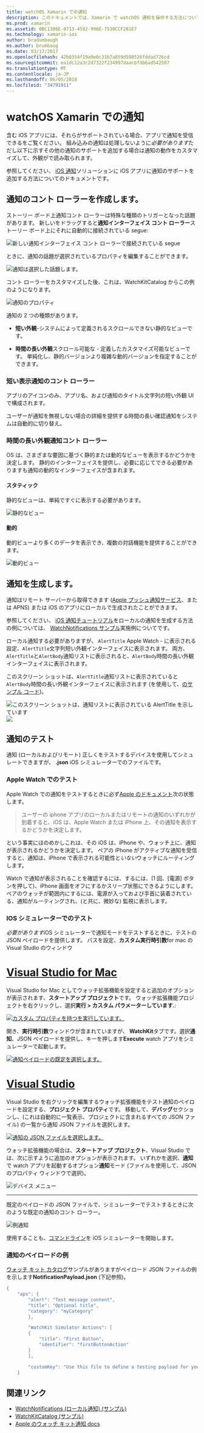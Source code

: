 ```yaml
---
title: watchOS Xamarin での通知
description: このドキュメントでは、Xamarin で watchOS 通知を操作する方法について説明します。 作成する通知コント ローラー、通知の生成および通知のテストがについて説明します。
ms.prod: xamarin
ms.assetid: 0BC1306E-0713-4592-996E-7530CCF281E7
ms.technology: xamarin-ios
author: bradumbaugh
ms.author: brumbaug
ms.date: 03/17/2017
ms.openlocfilehash: 42b0354f19a9e0c31b7a859d598526fddad726cd
ms.sourcegitcommit: ea1dc12a3c2d7322f234997daacbfdb6ad542507
ms.translationtype: MT
ms.contentlocale: ja-JP
ms.lasthandoff: 06/05/2018
ms.locfileid: "34791911"
---
```

# <a name="watchos-notifications-in-xamarin"></a>watchOS Xamarin での通知

含む iOS アプリには、それらがサポートされている場合、アプリで通知を受信できるをご覧ください。 組み込みの通知は処理しないように*必要があります*ただし以下に示すその他の通知のサポートを追加する場合は通知の動作をカスタマイズして、外観がで読み取られます。

参照してください、 [iOS 通知](~/ios/platform/user-notifications/deprecated/index.md)ソリューションに iOS アプリに通知のサポートを追加する方法についてのドキュメントです。

## <a name="creating-notification-controllers"></a>通知のコント ローラーを作成します。

ストーリー ボード上通知コント ローラーは特殊な種類のトリガーとなった話題があります。 新しいをドラッグすると**通知インターフェイス コント ローラー**ストーリー ボード上にそれに自動的に接続されている segue:

![](notifications-images/notification-storyboard1.png "新しい通知インターフェイス コント ローラーで接続されている segue")

ときに、通知の話題が選択されているプロパティを編集することができます。

![](notifications-images/notification-storyboard2.png "通知は選択した話題します。")

コント ローラーをカスタマイズした後、これは、WatchKitCatalog からこの例のようになります。

![](notifications-images/notifications-segue.png "通知のプロパティ")


通知の 2 つの種類があります。

- **短い外観**-システムによって定義されるスクロールできない静的なビューです。

- **時間の長い外観**スクロール可能な - 定義したカスタマイズ可能なビューです。 単純化し、静的バージョンより複雑な動的バージョンを指定することができます。

### <a name="short-look-notification-controller"></a>短い表示通知のコント ローラー

アプリのアイコンのみ、アプリ名、および通知のタイトル文字列の短い外観 UI で構成されます。

ユーザーが通知を無視しない場合の詳細を提供する時間の長い確認通知をシステムは自動的に切り替え。


### <a name="long-look-notification-controller"></a>時間の長い外観通知コント ローラー

OS は、さまざまな要因に基づく静的または動的なビューを表示するかどうかを決定します。 静的のインターフェイスを提供し、必要に応じてできる必要がありますも通知の動的なインターフェイスが含まれます。

#### <a name="static"></a>スタティック

静的なビューは、単純ですぐに表示する必要があります。

![](notifications-images/notification-static.png "静的なビュー")

#### <a name="dynamic"></a>動的

動的ビューより多くのデータを表示でき、複数の対話機能を提供することができます。

![](notifications-images/notification-dynamic.png "動的ビュー")


## <a name="generating-notifications"></a>通知を生成します。

通知はリモート サーバーから取得できます ([Apple プッシュ通知サービス](https://developer.apple.com/library/ios/documentation/NetworkingInternet/Conceptual/RemoteNotificationsPG/Chapters/ApplePushService.html)、または APNS) または iOS のアプリにローカルで生成されたことができます。

参照してください、 [iOS 通知チュートリアル](~/ios/platform/user-notifications/deprecated/local-notifications-in-ios-walkthrough.md)をローカルの通知を生成する方法の例については、 [WatchNotifications サンプル](https://developer.xamarin.com/samples/monotouch/WatchKit/WatchNotifications/)実施例についてです。

ローカル通知する必要がありますが、 `AlertTitle` Apple Watch - に表示される設定、`AlertTitle`文字列短い外観インターフェイスに表示されます。 両方、`AlertTitle`と`AlertBody`通知リストに表示されると、`AlertBody`時間の長い外観インターフェイスに表示されます。

このスクリーン ショットは、`AlertTitle`通知リストに表示されていると`AlertBody`時間の長い外観インターフェイスに表示されます (を使用して、[のサンプル コード](https://developer.xamarin.com/samples/monotouch/WatchKit/WatchNotifications/))。

![](notifications-images/watch-notificationslist-sml.png "このスクリーン ショットは、通知リストに表示されている AlertTitle を示しています") ![ ](notifications-images/watch-notificationcontroller-sml.png "時間の長い外観インターフェイスに表示される AlertBody。")

## <a name="testing-notifications"></a>通知のテスト

通知 (ローカルおよびリモート) 正しくをテストするデバイスを使用してシミュレートできますが、 **.json** iOS シミュレーターでのファイルです。

### <a name="testing-on-apple-watch"></a>Apple Watch でのテスト

Apple Watch での通知をテストするときに必ず[Apple のドキュメント](https://developer.apple.com/library/ios/documentation/General/Conceptual/WatchKitProgrammingGuide/BasicSupport.html)次の状態します。

> ユーザーの iphone アプリのローカルまたはリモートの通知のいずれかが到着すると、iOS は、Apple Watch または iPhone 上、その通知を表示するかどうかを決定します。

という事実にほのめかしこれは、その iOS は、iPhone や、ウォッチ上に、通知が表示されるかどうかを決定します。 ペアの iPhone がアクティブな通知を受信すると、通知は、iPhone で表示される可能性と*いない*ウォッチにルーティングします。

Watch で通知が表示されることを確認するには、するには、(1 回、[電源] ボタンを押して)、iPhone 画面をオフにするかスリープ状態にできるようにします。 ペアのウォッチが範囲内にするには、電源が入っておよび手首に装着されている、通知がルーティングされ、(と共に、微妙な) 監視に表示します。

### <a name="testing-on-the-ios-simulator"></a>IOS シミュレーターでのテスト

*必要があります*iOS シミュレーターで通知モードをテストするときに、テストの JSON ペイロードを提供します。 パスを設定、**カスタム実行時引数**for mac の Visual Studio のウィンドウ

# <a name="visual-studio-for-mactabvsmac"></a>[Visual Studio for Mac](#tab/vsmac)

Visual Studio for Mac としてウォッチ拡張機能を設定すると追加のオプションが表示されます、**スタートアップ プロジェクト**です。
ウォッチ拡張機能プロジェクトを右クリックし、選択**実行 > カスタム パラメーターしています.**:
    
[![](notifications-images/runwith-customparams-sml.png "カスタム プロパティを持つを実行しています。")](notifications-images/runwith-customparams.png#lightbox)
    
開き、**実行時引数**ウィンドウが含まれていますが、 **WatchKit**タブです。選択**通知**、JSON ペイロードを提供し、キーを押します**Execute** watch アプリをシミュレーターで起動します。
    
[![](notifications-images/runwith-execargs-sml.png "通知ペイロードの既定を選択します。")](notifications-images/runwith-execargs.png#lightbox)

# <a name="visual-studiotabvswin"></a>[Visual Studio](#tab/vswin)

Visual Studio を右クリックを編集するウォッチ拡張機能をテスト通知のペイロードを設定する、**プロジェクト プロパティ**です。 移動して、**デバッグ**セクションし、(これは自動的に一覧表示、プロジェクトに含まれるすべての JSON ファイル) の一覧から通知 JSON ファイルを選択します。
    
[![](notifications-images/runwith-execargs-sml-vs.png "通知の JSON ファイルを選択します。")](notifications-images/runwith-execargs-vs.png#lightbox)

ウォッチ拡張機能の場合は、**スタートアップ プロジェクト**、Visual Studio では、次に示すように追加のオプションが表示されます。 いずれかを選択、**通知**で watch アプリを起動するオプション**通知**モード (ファイルを使用して、JSON のプロパティ ウィンドウで選択)。
    
![](notifications-images/runwith-vs.png "デバイス メニュー")

-----

既定のペイロードの JSON ファイルで、シミュレーターでテストするときに次のような既定の通知のコント ローラー。

![](notifications-images/notification-debug-sml.png "例通知")

使用することも、[コマンドライン](~/ios/watchos/troubleshooting.md#command_line)を iOS シミュレーターを開始します。

### <a name="example-notification-payload"></a>通知のペイロードの例

[ウォッチ キット カタログ](https://developer.xamarin.com/samples/monotouch/WatchKit/WatchKitCatalog/)サンプルがありますがペイロード JSON ファイルの例を示します**NotificationPayload.json** (下記参照)。

```csharp
{
    "aps": {
        "alert": "Test message content",
        "title": "Optional title",
        "category": "myCategory"
        },

        "WatchKit Simulator Actions": [
        {
            "title": "First Button",
            "identifier": "firstButtonAction"
        }
        ],

        "customKey": "Use this file to define a testing payload for your notifications. The aps dictionary specifies the category, alert text and title. The WatchKit Simulator Actions array can provide info for one or more action buttons in addition to the standard Dismiss button. Any other top level keys are custom payload. If you have multiple such JSON files in your project, you'll be able to choose between them in when selecting to debug the notification interface of your Watch App."
    }
```



## <a name="related-links"></a>関連リンク

- [WatchNotifications (ローカル通知) (サンプル)](https://developer.xamarin.com/samples/monotouch/WatchKit/WatchNotifications/)
- [WatchKitCatalog (サンプル)](https://developer.xamarin.com/samples/monotouch/WatchKit/WatchKitCatalog/)
- [Apple のウォッチ キット通知 docs](https://developer.apple.com/library/ios/documentation/General/Conceptual/WatchKitProgrammingGuide/BasicSupport.html)
